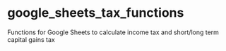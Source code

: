 # google_sheets_tax_functions
Functions for Google Sheets to calculate income tax and short/long term capital gains tax
